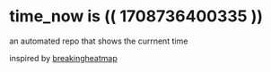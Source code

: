 # time_now is (( 1708736400335 ))

an automated repo that shows the currnent time

inspired by [breakingheatmap](https://github.com/breakingheatmap/breakingheatmap)